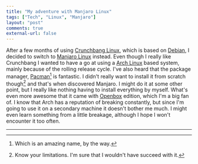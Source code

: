 ```yaml
---
title: "My adventure with Manjaro Linux"
tags: ["Tech", "Linux", "Manjaro"]
layout: "post"
comments: true
external-url: false
---
```


After a few months of using [Crunchbang Linux](http://crunchbang.org/), which is based on [Debian](http://www.debian.org/), I decided to switch to [Manjaro Linux](http://manjaro.org/) instead. Even though I really like Crunchbang I wanted to have a go at using a [Arch Linux](https://www.archlinux.org/) based system, mainly because of the rolling release cycle. I've also heard that the package manager, [Pacman](https://wiki.archlinux.org/index.php/Pacman)[^20130325-1] is fantastic. I didn't really want to install it from scratch though[^20130325-2] and that's when discovered Manjaro. I might do it at some other point, but I really like nothing having to install everything by myself. What's even more awesome that it came with [Openbox](http://openbox.org/) edition, which I'm a big fan of. I know that Arch has a reputation of breaking constantly, but since I'm going to use it on a secondary machine it doesn't bother me much. I might even learn something from a little breakage, although I hope I won't encounter it too often.

* * *

[^20130325-1]: Which is an amazing name, by the way.
[^20130325-2]: Know your limitations. I'm sure that I wouldn't have succeed with it.
